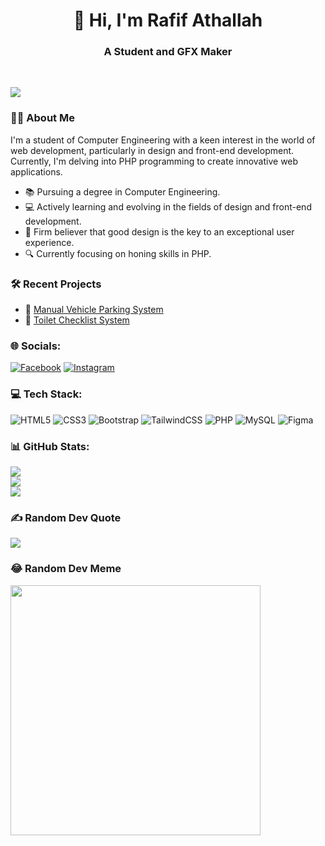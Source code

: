 <h1 align="center">👋 Hi, I'm Rafif Athallah</h1>
<h3 align="center">A Student and GFX Maker</h3>
<br>

[![](https://visitcount.itsvg.in/api?id=zangetsuuuu&icon=0&color=12)](https://visitcount.itsvg.in)

### 🙋‍♂️ About Me
I'm a student of Computer Engineering with a keen interest in the world of web development, particularly in design and front-end development. Currently, I'm delving into PHP programming to create innovative web applications.

- 📚 Pursuing a degree in Computer Engineering.
- 💻 Actively learning and evolving in the fields of design and front-end development.
- 🚀 Firm believer that good design is the key to an exceptional user experience.
- 🔍 Currently focusing on honing skills in PHP.

### 🛠️ Recent Projects
- 🚗 [Manual Vehicle Parking System](https://github.com/zangetsuuuu/sistem-parkir-kendaraan)
- 🚽 [Toilet Checklist System](https://github.com/zangetsuuuu/sistem-checklist-kebersihan-toilet)

### 🌐 Socials:
[![Facebook](https://img.shields.io/badge/Facebook-%231877F2.svg?logo=Facebook&logoColor=white)](https://facebook.com/profile.php?id=100017082106280) [![Instagram](https://img.shields.io/badge/Instagram-%23E4405F.svg?logo=Instagram&logoColor=white)](https://instagram.com/rafthllh) 

### 💻 Tech Stack:
![HTML5](https://img.shields.io/badge/html5-%23E34F26.svg?style=for-the-badge&logo=html5&logoColor=white) ![CSS3](https://img.shields.io/badge/css3-%231572B6.svg?style=for-the-badge&logo=css3&logoColor=white) ![Bootstrap](https://img.shields.io/badge/bootstrap-%238511FA.svg?style=for-the-badge&logo=bootstrap&logoColor=white) ![TailwindCSS](https://img.shields.io/badge/tailwindcss-%2338B2AC.svg?style=for-the-badge&logo=tailwind-css&logoColor=white) ![PHP](https://img.shields.io/badge/php-%23777BB4.svg?style=for-the-badge&logo=php&logoColor=white) ![MySQL](https://img.shields.io/badge/mysql-%2300000f.svg?style=for-the-badge&logo=mysql&logoColor=white) ![Figma](https://img.shields.io/badge/figma-%23F24E1E.svg?style=for-the-badge&logo=figma&logoColor=white)

### 📊 GitHub Stats:
![](https://github-readme-stats.vercel.app/api?username=zangetsuuuu&theme=dark&hide_border=false&include_all_commits=true&count_private=false)<br/>
![](https://github-readme-streak-stats.herokuapp.com/?user=zangetsuuuu&theme=dark&hide_border=false)<br/>
![](https://github-readme-stats.vercel.app/api/top-langs/?username=zangetsuuuu&theme=dark&hide_border=false&include_all_commits=true&count_private=false&layout=compact)

### ✍️ Random Dev Quote
![](https://quotes-github-readme.vercel.app/api?type=horizontal&theme=dark)

### 😂 Random Dev Meme
<img src='https://randommeme-five.vercel.app/' style="height: 400px;"/>
